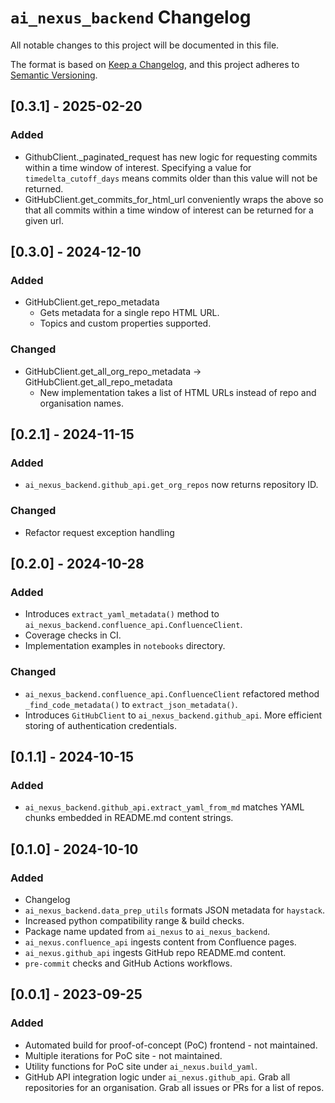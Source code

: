 # `ai_nexus_backend` Changelog

All notable changes to this project will be documented in this file.

The format is based on [Keep a Changelog](https://keepachangelog.com/en/1.1.0/),
and this project adheres to [Semantic Versioning](https://semver.org/spec/v2.0.0.html).

## [0.3.1] - 2025-02-20

### Added

- GithubClient._paginated_request has new logic for requesting commits
within a time window of interest. Specifying a value for
`timedelta_cutoff_days` means commits older than this value will not be
returned.
- GitHubClient.get_commits_for_html_url conveniently wraps the above so
that all commits within a time window of interest can be returned for a
given url.

## [0.3.0] - 2024-12-10

### Added

- GitHubClient.get_repo_metadata
    - Gets metadata for a single repo HTML URL.
    - Topics and custom properties supported.

### Changed

- GitHubClient.get_all_org_repo_metadata -> GitHubClient.get_all_repo_metadata
    - New implementation takes a list of HTML URLs instead of repo and
    organisation names.

## [0.2.1] - 2024-11-15

### Added

- `ai_nexus_backend.github_api.get_org_repos` now returns repository ID.

### Changed

- Refactor request exception handling

## [0.2.0] - 2024-10-28

### Added

- Introduces `extract_yaml_metadata()` method to
`ai_nexus_backend.confluence_api.ConfluenceClient`.
- Coverage checks in CI.
- Implementation examples in `notebooks` directory.

### Changed

- `ai_nexus_backend.confluence_api.ConfluenceClient` refactored method
`_find_code_metadata()` to `extract_json_metadata()`.
- Introduces `GitHubClient` to `ai_nexus_backend.github_api`. More
efficient storing of authentication credentials.

## [0.1.1] - 2024-10-15

### Added

- `ai_nexus_backend.github_api.extract_yaml_from_md` matches YAML chunks
embedded in README.md content strings.

## [0.1.0] - 2024-10-10

### Added

- Changelog
- `ai_nexus_backend.data_prep_utils` formats JSON metadata for `haystack`.
- Increased python compatibility range & build checks.
- Package name updated from `ai_nexus` to `ai_nexus_backend`.
- `ai_nexus.confluence_api` ingests content from Confluence pages.
- `ai_nexus.github_api` ingests GitHub repo README.md content.
- `pre-commit` checks and GitHub Actions workflows.

## [0.0.1] - 2023-09-25

### Added

- Automated build for proof-of-concept (PoC) frontend - not maintained.
- Multiple iterations for PoC site - not maintained.
- Utility functions for PoC site under `ai_nexus.build_yaml`.
- GitHub API integration logic under `ai_nexus.github_api`. Grab all
repositories for an organisation. Grab all issues or PRs for a list of
repos.
